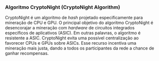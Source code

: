 ### Algoritmo CryptoNight (CryptoNight Algorithm)

CryptoNight é um algoritmo de _hash_ projetado especificamente para mineração de CPU e GPU. O principal objetivo do algoritmo CryptoNight é desencorajar a mineração com _hardware_ de circuitos integrados específicos de aplicativos (ASIC). Em outras palavras, o algoritmo é resistente a ASIC. CryptoNight evita uma possível centralização ao favorecer CPUs e GPUs sobre ASICs. Esse recurso incentiva uma mineração mais justa, dando a todos os participantes da rede a chance de ganhar recompensas.
